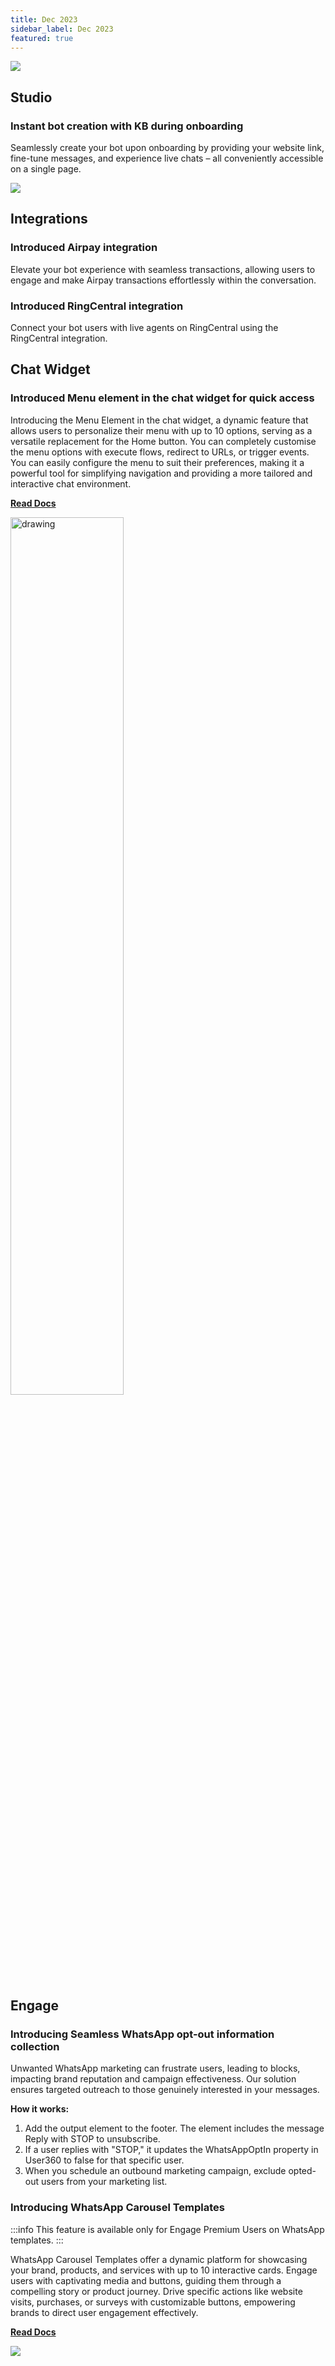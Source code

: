 ```yaml
---
title: Dec 2023
sidebar_label: Dec 2023
featured: true
---
```


![](https://i.imgur.com/hIGEIJL.png)

## Studio

### Instant bot creation with KB during onboarding

Seamlessly create your bot upon onboarding by providing your website link, fine-tune messages, and experience live chats – all conveniently accessible on a single page.

   ![](https://i.imgur.com/rGrHCvQ.png)
   

## Integrations

### Introduced Airpay integration

Elevate your bot experience with seamless transactions, allowing users to engage and make Airpay transactions effortlessly within the conversation.

### Introduced RingCentral integration

Connect your bot users with live agents on RingCentral using the RingCentral integration.

## Chat Widget

### Introduced Menu element in the chat widget for quick access

Introducing the Menu Element in the chat widget, a dynamic feature that allows users to personalize their menu with up to 10 options, serving as a versatile replacement for the Home button. You can completely customise the menu options with execute flows, redirect to URLs, or trigger events. You can easily configure the menu to suit their preferences, making it a powerful tool for simplifying navigation and providing a more tailored and interactive chat environment.

**[Read Docs](https://docs.yellow.ai/docs/platform_concepts/channelConfiguration/web-widget#configure-navigation-options-for-the-chat-widget)**  
   
<img src="https://i.imgur.com/W9apDLp.png" alt="drawing" width="60%"/>

## Engage

### Introducing Seamless WhatsApp opt-out information collection

Unwanted WhatsApp marketing can frustrate users, leading to blocks, impacting brand reputation and campaign effectiveness. Our solution ensures targeted outreach to those genuinely interested in your messages.

**How it works:**

1. Add the output element to the footer. The element includes the message Reply with STOP to unsubscribe.
2. If a user replies with "STOP," it updates the WhatsAppOptIn property in User360 to false for that specific user.
3. When you schedule an outbound marketing campaign, exclude opted-out users from your marketing list.

### Introducing WhatsApp Carousel Templates

:::info
This feature is available only for Engage Premium Users on WhatsApp templates.
:::

WhatsApp Carousel Templates offer a dynamic platform for showcasing your brand, products, and services with up to 10 interactive cards. Engage users with captivating media and buttons, guiding them through a compelling story or product journey. Drive specific actions like website visits, purchases, or surveys with customizable buttons, empowering brands to direct user engagement effectively.

**[Read Docs](https://docs.yellow.ai/docs/platform_concepts/engagement/outbound/templates/whatsapptemplate#2-creating-whatsapp-template)**

   ![](https://i.imgur.com/6obwiuZ.png)